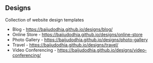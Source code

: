 ## Designs
Collection of website design templates
- Blog - <a target="_blank" href="https://baijudodhia.github.io/designs/blog/">https://baijudodhia.github.io/designs/blog/</a>
- Online Store - <a target="_blank" href="https://baijudodhia.github.io/designs/online-store">https://baijudodhia.github.io/designs/online-store</a>
- Photo Gallery - <a target="_blank" href="https://baijudodhia.github.io/designs/photo-gallery">https://baijudodhia.github.io/designs/photo-gallery</a>
- Travel - <a target="_blank" href="https://baijudodhia.github.io/designs/travel/">https://baijudodhia.github.io/designs/travel/</a>
- Video Conferencing - <a target="_blank" href="https://baijudodhia.github.io/designs/video-conferencing/">https://baijudodhia.github.io/designs/video-conferencing/</a>
